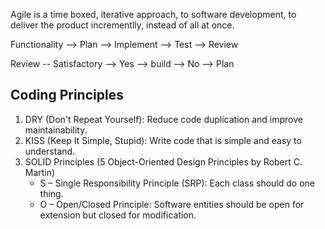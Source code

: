 
Agile is a time boxed, iterative approach, to software development, 
to deliver the product incrementlly, instead of all at once.

Functionality --> Plan --> Implement --> Test --> Review

Review -- Satisfactory --> Yes --> build 
                       --> No  --> Plan 


## Coding Principles
1. DRY (Don't Repeat Yourself): Reduce code duplication and improve maintainability.
2. KISS (Keep It Simple, Stupid): Write code that is simple and easy to understand.
3. SOLID Principles (5 Object-Oriented Design Principles by Robert C. Martin)
   - S – Single Responsibility Principle (SRP): Each class should do one thing.
   - O – Open/Closed Principle: Software entities should be open for extension but closed for modification.
